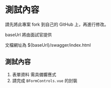 # 測試內容

請先將此專案 fork 到自己的 GitHub 上，再進行修改。

baseUrl 將由面試官提供

文檔網址為 ${baseUrl}/swagger/index.html

## 測試內容
1. 表單資料 需具備響應式
2. 請完成 `BFormControls.vue` 的封裝

 